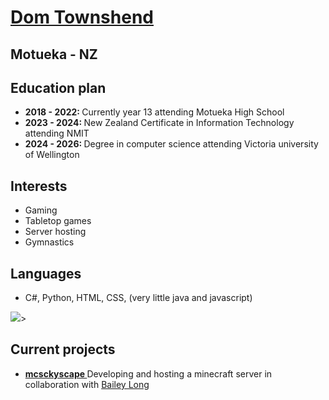 <a href="dtownshend.com"><h1> Dom Townshend </h1></a>

<h2> Motueka - NZ </h2>

<h2> Education plan </h2>
<ul>
<li> <strong> 2018 - 2022: </strong> Currently year 13 attending Motueka High School </li>
<li> <strong> 2023 - 2024: </strong> New Zealand Certificate in Information Technology attending NMIT </li>
<li> <strong> 2024 - 2026: </strong> Degree in computer science attending Victoria university of Wellington </li> 
</ul>

<h2> Interests </h2>
<ul>
<li> Gaming </li>
<li> Tabletop games </li>
<li> Server hosting </li>
<li> Gymnastics </li>
</ul>

<h2> Languages </h2> 
<ul>
<li> C#, Python, HTML, CSS, (very little java and javascript)</li>
</ul>
<img src="https://github-readme-stats.vercel.app/api/top-langs?username=domitron123"&theme=<radical>>


<h2> Current projects </h2>
<ul>
<li> <a href="mcskyscape.com"> <strong> mcsckyscape </strong> </a> Developing and hosting a minecraft server in collaboration with <a href="https://github.com/bailey-long"> Bailey Long </a> </li>
</ul>
